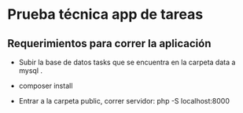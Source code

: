 # Prueba técnica app de tareas

## Requerimientos para correr la aplicación

- Subir la base de datos tasks que se encuentra en la carpeta data a mysql .

- composer install

- Entrar a la carpeta public, correr servidor: php -S localhost:8000

